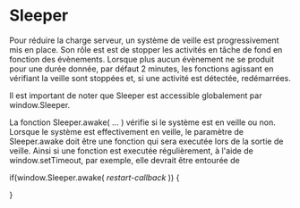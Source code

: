 Sleeper
=======

Pour réduire la charge serveur, un système de veille est progressivement mis en place. Son rôle est est de stopper les activités en tâche de fond en fonction des évènements. Lorsque plus aucun évènement ne se produit pour une durée donnée, par défaut 2 minutes, les fonctions agissant en vérifiant la veille sont stoppées et, si une activité est détectée, redémarrées.

Il est important de noter que Sleeper est accessible globalement par window.Sleeper.

La fonction Sleeper.awake( ... ) vérifie si le système est en veille ou non. Lorsque le système est effectivement en veille, le paramètre de Sleeper.awake doit être une fonction qui sera executée lors de la sortie de veille. Ainsi si une fonction est executée régulièrement, à l'aide de window.setTimeout, par exemple, elle devrait être entourée de 

  if(window.Sleeper.awake( _restart-callback_ )) {

  }

